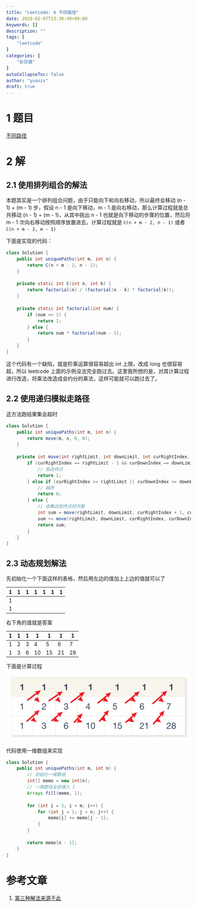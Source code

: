 ```yaml
---
title: "Leetcode: 6 不同路径"
date: 2020-02-07T13:30:49+08:00
keywords: []
description: ""
tags: [
    "leetcode"
]
categories: [
    "杂货铺"
]
autoCollapseToc: false
author: "yuanzx"
draft: true
---
```


# 1 题目

[不同路径](https://leetcode-cn.com/problems/unique-paths/)

# 2 解

## 2.1 使用排列组合的解法

本题其实是一个排列组合问题，由于只能向下和向右移动，所以最终会移动 (n - 1) + (m - 1) 步，假设 n - 1 是向下移动，m - 1 是向右移动，那么计算过程就是总共移动 (n - 1) + (m - 1)，从其中挑出 n - 1 也就是向下移动的步骤的位置，然后将 m - 1 次向右移动按照顺序放置进去，计算过程就是 `C(n + m - 2, n - 1)` 或者 `C(n + m - 2, m - 1)`

下面是实现的代码：

```java
class Solution {
    public int uniquePaths(int m, int n) {
        return C(n + m - 2, n - 1);
    }

    private static int C(int n, int k) {
        return factorial(n) / (factorial(n - k) * factorial(k));
    }

    private static int factorial(int num) {
        if (num <= 1) {
            return 1;
        } else {
            return num * factorial(num - 1);
        }
    }
}
```

这个代码有一个缺陷，就是阶乘运算很容易超出 int 上限，改成 long 也很容易超，所以 leetcode 上面的示例没法完全跑过去。这里我所想的是，对其计算过程进行改造，将乘法改造成会约分的乘法，这样可能就可以跑过去了。

## 2.2 使用递归模拟走路径

这方法跑结果集会超时

```java
class Solution {
    public int uniquePaths(int m, int n) {
        return move(m, n, 0, 0);
    }

    private int move(int rightLimit, int downLimit, int curRightIndex, int curDownIndex) {
        if (curRightIndex == rightLimit - 1 && curDownIndex == downLimit - 1) {
            // 抵达终点
            return 1;
        } else if (curRightIndex >= rightLimit || curDownIndex >= downLimit) {
            // 越界
            return 0;
        } else {
            // 收集达到终点的次数
            int sum = move(rightLimit, downLimit, curRightIndex + 1, curDownIndex);
            sum += move(rightLimit, downLimit, curRightIndex, curDownIndex + 1);
            return sum;
        }
    }
}
```

## 2.3 动态规划解法

先初始化一个下面这样的表格，然后用左边的值加上上边的值就可以了

| 1   | 1   | 1   | 1   | 1   | 1   | 1   |
| --- | --- | --- | --- | --- | --- | --- |
| 1   |     |     |     |     |     |     |
| 1   |     |     |     |     |     |     |

右下角的值就是答案

| 1   | 1   | 1   | 1   | 1   | 1   | 1   |
| --- | --- | --- | --- | --- | --- | --- |
| 1   | 2   | 3   | 4   | 5   | 6   | 7   |
| 1   | 3   | 6   | 10  | 15  | 21  | 28  |

下面是计算过程

![](/hub/2020/February/1.png)

代码使用一维数组来实现

```java
class Solution {
    public int uniquePaths(int m, int n) {
        // 初始化一维数组
        int[] memo = new int[n];
        // 一维数组全部填入 1
        Arrays.fill(memo, 1);

        for (int i = 1; i < m; i++) {
            for (int j = 1; j < n; j++) {
                memo[j] += memo[j - 1];
            }
        }

        return memo[n - 1];
    }
}
```

# 参考文章

1. [第三种解法来源于此](https://leetcode-cn.com/problems/unique-paths/solution/xiao-xue-ti-java-by-biyu_leetcode/)
